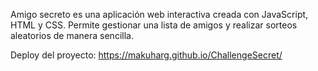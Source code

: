 Amigo secreto es una aplicación web interactiva creada con JavaScript, HTML y CSS.
Permite gestionar una lista de amigos y realizar sorteos aleatorios de manera sencilla.

Deploy del proyecto: https://makuharg.github.io/ChallengeSecret/